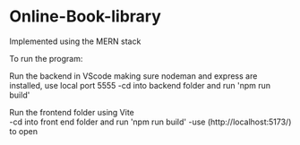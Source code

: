 
# Online-Book-library

Implemented using the MERN stack

To run the program:

Run the backend in VScode making sure nodeman and express are installed, use local port 5555
-cd into backend folder and run 'npm run build' 

Run the frontend folder using Vite  
-cd into front end folder and run 'npm run build' 
-use (http://localhost:5173/) to open
